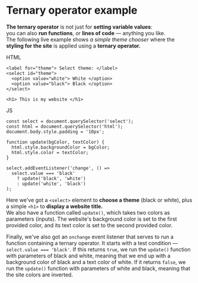 # Ternary operator example

**The ternary operator** is not just for **setting variable values**:<br>
you can also **run functions**, or **lines of code** — anything you like.<br>
The following live example shows <em>a simple theme chooser</em> where the <strong>styling for the site</strong> is applied using a <strong>ternary operator.</strong>

HTML

    <label for="theme"> Select theme: </label>
    <select id="theme">
      <option value="white"> White </option> 
      <option value="black"> Black </option> 
    </select> 

    <h1> This is my website </h1> 

JS

    const select = document.querySelector('select');
    const html = document.querySelector('html');
    document.body.style.padding = '10px';

    function update(bgColor, textColor) {
      html.style.backgroundColor = bgColor;
      html.style.color = textColor;
    }

    select.addEventListener('change', () =>
      select.value === 'black'
        ? update('black', 'white')
        : update('white', 'black')
    );

Here we've got a `<select>` element to **choose a theme** (black or white), plus a simple `<h1>` to **display a website title.**<br>
We also have a function called `update()`, which takes two colors as parameters (inputs). The website's background color is set to the first provided color, and its text color is set to the second provided color.

Finally, we've also got an `onchange` event listener that serves to run a function containing a ternary operator. It starts with a test condition — `select.value === 'black'`. If this returns `true`, we run the `update()` function with parameters of black and white, meaning that we end up with a background color of black and a text color of white. If it returns `false`, we run the `update()` function with parameters of white and black, meaning that the site colors are inverted.


